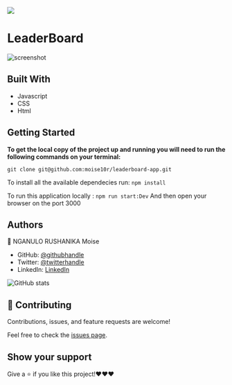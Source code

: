 ![](https://img.shields.io/badge/Microverse-blueviolet)

# LeaderBoard

> 

![screenshot](https://user-images.githubusercontent.com/57562869/127408084-afefbef7-9fb7-490e-a4f7-4ccf90eff582.png)



## Built With

- Javascript
- CSS
- Html

## Getting Started

**To get the local copy of the project up and running you will need to run the following commands on your terminal:**

`git clone git@github.com:moise10r/leaderboard-app.git`

To install all the available dependecies run:
`npm install`

To run this application locally :
`npm run start:Dev`
And then open your browser on the port 3000


## Authors

👤 NGANULO RUSHANIKA Moise

- GitHub: [@githubhandle](https://github.com/moise10r)
- Twitter: [@twitterhandle](https://twitter.com/MRushanika)
- LinkedIn: [LinkedIn](https://www.linkedin.com/in/nganulo-rushanika-mo%C3%AFse-626139197/)

![GitHub stats](https://github-readme-stats.vercel.app/api?username=moise10r&show_icons=true&hide_border=true)
## 🤝 Contributing

Contributions, issues, and feature requests are welcome!

Feel free to check the [issues page](https://github.com/moise10r/Awesome_Book/issues).

## Show your support

Give a ⭐️ if you like this project!❤️❤️❤️

